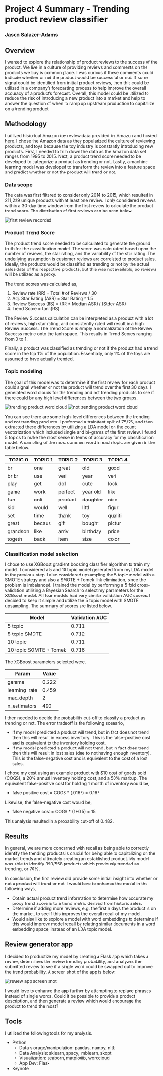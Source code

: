 # Project 4 Summary - Trending product review classifier

### Jason Salazer-Adams

## **Overview**

I wanted to explore the relationship of product reviews to the success of the product. We live in a culture of providing reviews and comments on the products we buy is common place. I was curious if these comments could indicate whether or not the product would be successful or not. If some signal could be identified from initial product reviews, then this could be utilized in a company’s forecasting process to help improve the overall accuracy of a product’s forecast. Overall, this model could be utilized to reduce the risk of introducing a new product into a market and help to answer the question of when to ramp up upstream production to capitalize on a trending product.

## **Methodology**

I utilized historical Amazon toy review data provided by Amazon and hosted [here](https://s3.amazonaws.com/amazon-reviews-pds/readme.html). I chose the Amazon data as they popularized the culture of reviewing products, and toys because the toy industry is constantly introducing new products. First, I needed to trim down the data as the Amazon data set ranges from 1995 to 2015. Next, a product trend score needed to be developed to categorize a product as trending or not. Lastly, a machine learning model was developed to transform the review into a feature space and predict whether or not the product will trend or not.

### **Data scope**

The data was first filtered to consider only 2014 to 2015, which resulted in 211,229 unique products with at least one review. I only considered reviews within a 30-day time window from the first review to calculate the product trend score. The distribution of first reviews can be seen below.

![first review recorded](docs/img/first_recorded_review.png)

### **Product Trend Score**

The product trend score needed to be calculated to generate the ground truth for the classification model. The score was calculated based upon the number of reviews, the star rating, and the variability of the star rating. The underlying assumption is customer reviews are correlated to product sales. Ideally, the products would be classified as trending or not by the actual sales data of the respective products, but this was not available, so reviews will be utilized as a proxy.

The trend scores was calculated as,

1. Review rate (RR) = Total # of Reviews / 30
2. Adj. Star Rating (ASR) = Star Rating ^ 1.5
3. Review Success (RS) = (RR * Median ASR) / (Stdev ASR)
4. Trend Score = tanh(RS)

The Review Success calculation can be interpreted as a product with a lot of reviews, high star rating, and consistently rated will result in a high Review Success. The Trend Score is simply a normalization of the Review Success metric onto the tanh space. This results in Trend Scores ranging from 0 to 1.

Finally, a product was classified as trending or not if the product had a trend score in the top 1% of the population. Essentially, only 1% of the toys are assumed to have actually trended.

### **Topic modeling**

The goal of this model was to determine if the first review for each product could signal whether or not the product will trend over the first 30 days. I generated word clouds for the trending and not trending products to see if there could be any high level differences between the two groups.

![trending product word cloud](docs/img/trend_word_cloud.png)
![not trending product word cloud](docs/img/not_trend_word_cloud.png)

You can see there are some high-level differences between the trending and not trending products. I preformed a train/test split of 75/25, and then  extracted these differences by utilizing a LDA model on the count vectorization which included single and bi-grams of the first review. I found 5 topics to make the most sense in terms of accuracy for my classification model. A sampling of the most common word in each topic are given in the table below.

|TOPIC 0|TOPIC 1|TOPIC 2|TOPIC 3|TOPIC 4|
|---|---|---|---|---|
|br|one|great|old|good
|br br|use|veri|year|veri
|play|get|doll|cute|look
|game|work|perfect|year old|like
|fun|onli|product|daughter|nice
|kid|would|well|littl|figur
|set|time|thank|toy|qualiti
|great|becaus|gift|bought|pictur
|grandson|like|arriv|birthday|price
|togeth|back|item|size|color

### **Classification model selection**

I chose to use XGBoost gradient boosting classifier algorithm to train my model. I considered a 5 and 10 topic model generated from my LDA model in the previous step. I also considered upsampling the 5 topic model with a SMOTE strategy and also a SMOTE + Tomek link elimination, since the problem is imbalanced. I trained the model by performing a 5 fold cross-validation utilizing a Bayesian Search to select my parameters for the XGBoost model. All four models had very similar validation AUC scores. I decided to keep it simple and utilize the 5 topic model with SMOTE upsampling. The summary of scores are listed below.

|Model|Validation AUC|
|---|---|
5 topic|0.711
5 topic SMOTE|0.712
10 topic|0.711
10 topic SOMTE + Tomek|0.716

The XGBoost parameters selected were.

|Param|Value|
|---|---|
|gamma| 0.222|
|learning_rate|0.459|
|max_depth|2|
|n_estimators|490|

I then needed to decide the probability cut-off to classify a product as trending or not. The error tradeoff is the following scenario,

* If my model predicted a product will trend, but in fact does not trend then this will result in excess inventory. This is the false-positive cost and is equivalent to the inventory holding cost.
* If my model predicted a product will not trend, but in fact does trend then this will result in lost sales (due to not having enough inventory). This is the false-negative cost and is equivalent to the cost of a lost sales.

I chose my cost using an example product with $10 cost of goods sold (COGS), a 20% annual inventory holding cost, and a 50% markup. The equivalent false-positive cost for holding 1 month of inventory would be,

* false positive cost = COGS * (.0167) = 0.167

Likewise, the false-negative cost would be,

* false negative cost = COGS * (1+0.5) = 15

This analysis resulted in a probability cut-off of 0.482.

## **Results**

In general, we are more concerned with recall as being able to correctly identify the trending products is crucial for being able to capitalizing on the market trends and ultimately creating an established product. My model was able to identify 390/558 products which previously trended as trending, or 70%. 

In conclusion, the first review did provide some initial insight into whether or not a product will trend or not. I would love to enhance the model in the following ways,

* Obtain actual product trend information to determine how accurate my proxy trend score is to a trend metric derived from historic sales.
* Determine if adding more reviews, e.g. the first n days the product is on the market, to see if this improves the overall recall of my model. 
* Would also like to explore a model with word embeddings to determine if this would improve model recall by relating similar documents in a word embedding space, instead of an LDA topic model.

## **Review generator app**

I decided to productize my model by creating a Flask app which takes a review, determines the review trending probability, and analyzes the submitted review to see if a single word could be swapped out to improve the trend probability. A screen shot of the app is below.

![review app screen shot](docs/img/review_app_screen_shot.png)

I would love to enhance the app further by attempting to replace phrases instead of single words. Could it be possible to provide a product description, and then generate a review which would encourage the product to trend the most?

## **Tools**

I utilized the following tools for my analysis.

* Python
  * Data storage/manipulation: pandas, numpy, nltk
  * Data Analysis: sklearn, spacy, imblearn, skopt
  * Visualization: seaborn, matplotlib, wordcloud
  * App Dev: Flask
* Keynote

